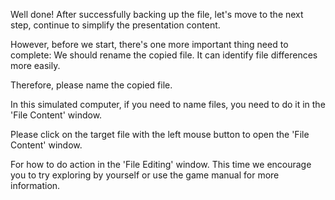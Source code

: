 Well done!
After successfully backing up the file,
let's move to the next step, continue to simplify the presentation content.

However, before we start, there's one more important thing need to complete:
We should rename the copied file.
It can identify file differences more easily.

Therefore, please name the copied file.

In this simulated computer,
if you need to name files,
you need to do it in the 'File Content' window.

Please click on the target file 
with the left mouse button to open the 'File Content' window.

For how to do action in the 'File Editing' window.
This time we encourage you to try exploring by yourself or 
use the game manual for more information.